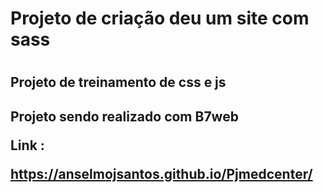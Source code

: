 <h1>Projeto de criação deu um site com sass<h1>

<h2>Projeto de treinamento de css e js<h2>

<p>Projeto sendo realizado com B7web<p>

<span>Link :</span> <p>https://anselmojsantos.github.io/Pjmedcenter/<p>


